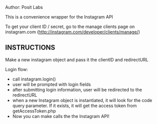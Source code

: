 Author: Posit Labs

This is a convenience wrapper for the Instagram API

To get your client ID / secret, go to the manage clients page on instagram.com (http://instagram.com/developer/clients/manage/)

INSTRUCTIONS
------------------------------------------------------------------------------------------------------------------------

Make a new instagram object and pass it the clientID and redirectURL

Login flow:
- call instagram.login()
- user will be prompted with login fields
- after submitting login information, user will be redirected to the redirectURL
- when a new Instagram object is instantiated, it will look for the code query parameter. If it exists, it will get the access token from getAccessToken.php
- Now you can make calls the the Instagram API!


